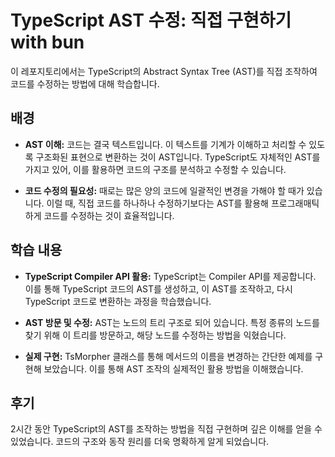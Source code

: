 # TypeScript AST 수정: 직접 구현하기 with bun

이 레포지토리에서는 TypeScript의 Abstract Syntax Tree (AST)를 직접 조작하여 코드를 수정하는 방법에 대해 학습합니다.

## 배경

- **AST 이해:** 코드는 결국 텍스트입니다. 이 텍스트를 기계가 이해하고 처리할 수 있도록 구조화된 표현으로 변환하는 것이 AST입니다. TypeScript도 자체적인 AST를 가지고 있어, 이를 활용하면 코드의 구조를 분석하고 수정할 수 있습니다.

- **코드 수정의 필요성:** 때로는 많은 양의 코드에 일괄적인 변경을 가해야 할 때가 있습니다. 이럴 때, 직접 코드를 하나하나 수정하기보다는 AST를 활용해 프로그래매틱하게 코드를 수정하는 것이 효율적입니다.

## 학습 내용

- **TypeScript Compiler API 활용:** TypeScript는 Compiler API를 제공합니다. 이를 통해 TypeScript 코드의 AST를 생성하고, 이 AST를 조작하고, 다시 TypeScript 코드로 변환하는 과정을 학습했습니다.

- **AST 방문 및 수정:** AST는 노드의 트리 구조로 되어 있습니다. 특정 종류의 노드를 찾기 위해 이 트리를 방문하고, 해당 노드를 수정하는 방법을 익혔습니다.

- **실제 구현:** TsMorpher 클래스를 통해 메서드의 이름을 변경하는 간단한 예제를 구현해 보았습니다. 이를 통해 AST 조작의 실제적인 활용 방법을 이해했습니다.

## 후기

2시간 동안 TypeScript의 AST를 조작하는 방법을 직접 구현하며 깊은 이해를 얻을 수 있었습니다. 코드의 구조와 동작 원리를 더욱 명확하게 알게 되었습니다.
